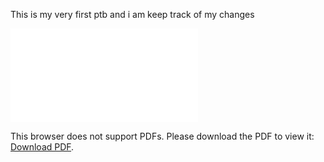 This is my very first ptb and i am keep track of my changes

<embed src="/main.pdf"  type="application/pdf">
    <p>This browser does not support PDFs. Please download the PDF to view it: <a href="main.pdf">Download PDF</a>.</p>
</embed>

